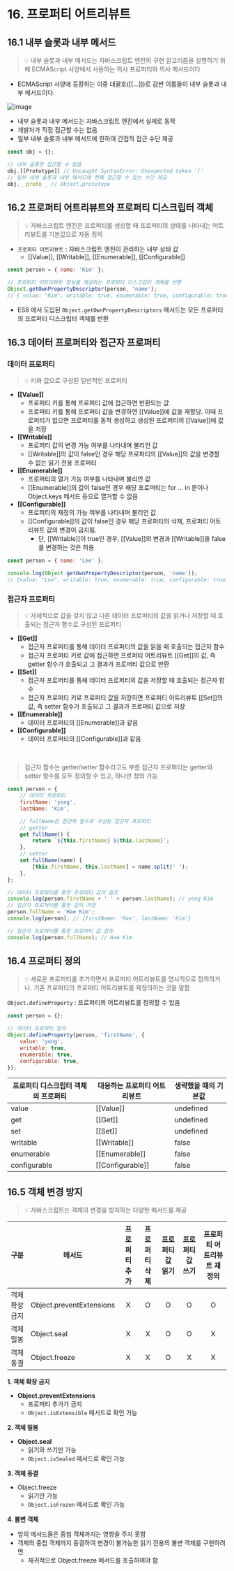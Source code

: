 # 16. 프로퍼티 어트리뷰트

## 16.1 내부 슬롯과 내부 메서드

> 💡 내부 슬롯과 내부 메서드는 자바스크립트 엔진의 구현 알고리즘을 설명하기 위해 ECMAScript 사양에서 사용하는 의사 프로퍼티와 의사 메서드이다

- ECMAScript 사양에 등장하는 이중 대괄호(\[[...]])로 감싼 이름들이 내부 슬롯과 내부 메서드이다.

![image](https://user-images.githubusercontent.com/55246584/148978680-0cb2635a-7d44-42d9-8ca6-b61504629562.png)

- 내부 슬롯과 내부 메서드는 자바스크립트 엔진에서 실제로 동작
- 개발자가 직접 접근할 수는 없음
- 일부 내부 슬롯과 내부 메서드에 한하여 간접적 접근 수단 제공

```js
const obj = {};

// 내부 슬롯은 접근할 수 없음
obj.[[Prototype]] // Uncaught SyntaxError: Unexpected token '['
// 일부 내부 슬롯과 내부 메서드에 한해 접근할 수 있는 수단 제공
obj.__proto__ // Object.prototype
```

## 16.2 프로퍼티 어트리뷰트와 프로퍼티 디스크립터 객체

> 💡 자바스크립트 엔진은 프로퍼티를 생성할 때 프로퍼티의 상태를 나타내는 어트리뷰트를 기본값으로 자동 정의

- `프로퍼티 어트리뷰트` : 자바스크립트 엔진이 관리하는 내부 상태 값
  - \[[Value]], \[[Writable]], \[[Enumerable]], \[[Configurable]]

```js
const person = { name: 'Kim' };

// 프로퍼티 어트리뷰트 정보를 제공하는 프로퍼티 디스크립터 객체를 반환
Object.getOwnPropertyDescriptor(person, 'name');
// { value: "Kim", writable: true, enumerable: true, configurable: true }
```

- ES8 에서 도입된 `Object.getOwnPropertyDescriptors` 메서드는 모든 프로퍼티의 프로퍼티 디스크립터 객체를 반환

## 16.3 데이터 프로퍼티와 접근자 프로퍼티

### 데이터 프로퍼티

> 💡 키와 값으로 구성된 일반적인 프로퍼티

- **\[[Value]]**
  - 프로퍼티 키를 통해 프로퍼티 값에 접근하면 반환되는 값
  - 프로퍼티 키를 통해 프로퍼티 값을 변경하면 \[[Value]]에 값을 재할당. 이때 프로퍼티가 없으면 프로퍼티를 동적 생성하고 생성된 프로퍼티의 \[[Value]]에 값을 저장
- **\[[Writable]]**
  - 프로퍼티 값의 변경 가능 여부를 나타내며 불리언 값
  - \[[Writable]]의 값이 false인 경우 해당 프로퍼티의 \[[Value]]의 값을 변경할 수 없는 읽기 전용 프로퍼티
- **\[[Enumerable]]**
  - 프로퍼티의 열거 가능 여부를 나타내며 불리언 값
  - \[[Enumerable]]의 값이 false인 경우 해당 프로퍼티는 for ... in 문이나 Object.keys 메서드 등으로 열거할 수 없음
- **\[[Configurable]]**
  - 프로퍼티의 재정의 가능 여부를 나타내며 불리언 값
  - \[[Configurable]]의 값이 false인 경우 해당 프로퍼티의 삭제, 프로퍼티 어트리뷰트 값의 변경이 금지됨.
    - 단, \[[Writable]]이 true인 경우, \[[Value]]의 변경과 \[[Writable]]을 false를 변경하는 것은 허용

```js
const person = { name: 'Lee' };

console.log(Object.getOwnPropertyDescriptor(person, 'name'));
// {value: "Lee", writable: true, enumerable: true, configurable: true }
```

### 접근자 프로퍼티

> 💡 자체적으로 값을 갖지 않고 다른 데이터 프로퍼티의 값을 읽거나 저장할 때 호출되는 접근자 함수로 구성된 프로퍼티

- **\[[Get]]**
  - 접근자 프로퍼티를 통해 데이터 프로퍼티의 값을 읽을 때 호출되는 접근자 함수
  - 접근자 프로퍼티 키로 값에 접근하면 프로퍼티 어트리뷰트 \[[Get]]의 값, 즉 getter 함수가 호출되고 그 결과가 프로퍼티 값으로 반환
- **\[[Set]]**
  - 접근자 프로퍼티를 통해 데이터 프로퍼티의 값을 저장할 때 호출되는 접근자 함수
  - 접근자 프로퍼티 키로 프로퍼티 값을 저장하면 프로퍼티 어트리뷰트 \[[Set]]의 값, 즉 setter 함수가 호출되고 그 결과가 프로퍼티 값으로 저장
- **\[[Enumerable]]**
  - 데이터 프로퍼티의 \[[Enumerable]]과 같음
- **\[[Configurable]]**
  - 데이터 프로퍼티의 \[[Configurable]]과 같음

<br>

> 접근자 함수는 getter/setter 함수라고도 부름
> 접근자 프로퍼티는 getter와 setter 함수를 모두 정의할 수 있고, 하나만 정의 가능

```js
const person = {
	// 데이터 프로퍼티
	firstName: 'yong',
	lastName: 'Kim',

	// fullName은 접근자 함수로 구성된 접근자 프로퍼티
	// getter
	get fullName() {
		return `${this.firstName} ${this.lastName}`;
	},
	// setter
	set fullName(name) {
		[this.firstName, this.lastName] = name.split(' ');
	},
};

// 데이터 프로퍼티를 통한 프로퍼티 값의 참조
console.log(person.firstName + ' ' + person.lastName); // yong Kim
// 접근자 프로퍼티를 통한 값의 저장
person.fullName = 'Hae Kim';
console.log(person); // {firstName: 'Hae', lastName: 'Kim'}

// 접근자 프로퍼티를 통한 프로퍼티 값 참조
console.log(person.fullName); // Hae Kim
```

## 16.4 프로퍼티 정의

> 💡 새로운 프로퍼티를 추가하면서 프로퍼티 어트리뷰트를 명시적으로 정의하거나. 기존 프로퍼티의 프로퍼티 어트리뷰트를 재정의하는 것을 말함

`Object.defineProperty` : 프로퍼티의 어트리뷰트를 정의할 수 있음

```js
const person = {};

// 데이터 프로퍼티 정의
Object.defineProperty(person, 'firstName', {
	value: 'yong',
	writable: true,
	enumerable: true,
	configurable: true,
});
```

| 프로퍼티 디스크립터 객체의 프로퍼티 | 대응하는 프로퍼티 어트리뷰트 | 생략했을 때의 기본값 |
| ----------------------------------- | ---------------------------- | -------------------- |
| value                               | \[[Value]]                   | undefined            |
| get                                 | \[[Get]]                     | undefined            |
| set                                 | \[[Set]]                     | undefined            |
| writable                            | \[[Writable]]                | false                |
| enumerable                          | \[[Enumerable]]              | false                |
| configurable                        | \[[Configurable]]            | false                |

## 16.5 객체 변경 방지

> 💡 자바스크립트는 객체의 변경을 방지하는 다양한 메서드를 제공

| 구분           | 메서드                   | 프로퍼티 추가 | 프로퍼티 삭제 | 프로퍼티 값 읽기 | 프로퍼티 값 쓰기 | 프로퍼티 어트리뷰트 재정의 |
| -------------- | ------------------------ | :-----------: | :-----------: | :--------------: | :--------------: | :------------------------: |
| 객체 확장 금지 | Object.preventExtensions |       X       |       O       |        O         |        O         |             O              |
| 객체 밀봉      | Object.seal              |       X       |       X       |        O         |        O         |             X              |
| 객체 동결      | Object.freeze            |       X       |       X       |        O         |        X         |             X              |

**1. 객체 확장 금지**

- **Object.preventExtensions**
  - 프로퍼티 추가가 금지
  - `Object.isExtensible` 메서드로 확인 가능

**2. 객체 밀봉**

- **Object.seal**
  - 읽기와 쓰기만 가능
  - `Object.isSealed` 메서드로 확인 가능

**3. 객체 동결**

- Object.freeze
  - 읽기만 가능
  - `Object.isFrozen` 메서드로 확인 가능

**4. 불변 객체**

- 앞의 메서드들은 중첩 객체까지는 영향을 주지 못함
- 객체의 중첩 객체까지 동결하여 변경이 불가능한 읽기 전용의 불변 객체를 구현하려면
  - 재귀적으로 Object.freeze 메서드를 호출하여야 함
